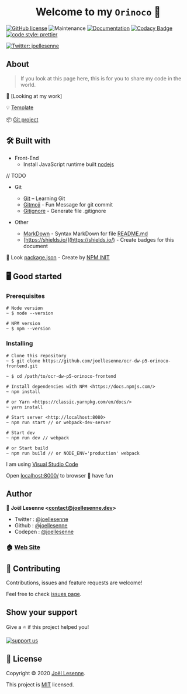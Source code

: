 <h1 align="center">Welcome to my <code>Orinoco</code> 👋</h1>

[![GitHub license](https://img.shields.io/badge/Mit-License-blue.svg?style=flat-square)](LICENSE)  ![Maintenance](https://img.shields.io/maintenance/yes/2020.svg?style=flat-square) [![Documentation](https://img.shields.io/badge/documentation-yes-brightgreen.svg)](https://github.com/joellesenne/ocr-dw-p5-orinoco-frontend) [![Codacy Badge](https://api.codacy.com/project/badge/Grade/554dbae558f245cd882888d0d415a482)](https://app.codacy.com/app/joellesenne/ocr-dw-p5-orinoco_2?utm_source=github.com&utm_medium=referral&utm_content=joellesenne/ocr-dw-p5-orinoco-frontend&utm_campaign=Badge_Grade_Dashboard) [![code style: prettier](https://img.shields.io/badge/code_style-prettier-ff69b4.svg?style=flat-square)](https://github.com/prettier/prettier)

[![Twitter: joellesenne](https://img.shields.io/twitter/follow/joellesenne.svg?style=social)](https://twitter.com/joellesenne)

## About

>If you look at this page here,
this is for you to share my code in the world.

👀 \[Looking at my work]

💡 [Template]

📦 [Git project]

## 🛠 Built with

- Front-End
  - Install JavaScript runtime built [nodejs](https://nodejs.org/en/)

// TODO

- Git
  - [Git](https://git-scm.com/doc) – Learning Git
  - [Gitmoji](https://gitmoji.carloscuesta.me/) - Fun Message for git commit
  - [Gitignore](https://www.gitignore.io/) - Generate file .gitignore

- Other
  - [MarkDown](https://daringfireball.net/projects/markdown/syntax) - Syntax MarkDown for file [README.md](README.md)
  - [https://shields.io/](https://shields.io/) - Create badges for this document

👀 Look [package.json](package.json) - Create by [NPM INIT](https://docs.npmjs.com/creating-a-package-json-file)

## 🖥 Good started

### Prerequisites

```bach
# Node version
~ $ node --version

# NPM version
~ $ npm --version
```

### Installing

```bach
# Clone this repository
~ $ git clone https://github.com/joellesenne/ocr-dw-p5-orinoco-frontend.git

~ $ cd /path/to/ocr-dw-p5-orinoco-frontend

# Install dependencies with NPM <https://docs.npmjs.com/>
~ npm install

# or Yarn <https://classic.yarnpkg.com/en/docs/>
~ yarn install

# Start server <http://localhost:8080>
~ npm run start // or webpack-dev-server

# Start dev
~ npm run dev // webpack

# or Start build
~ npm run build // or NODE_ENV='production' webpack
```

I am using [Visual Studio Code](https://code.visualstudio.com/)

Open [localhost:8000/](http://localhost:8000/) to browser
🎉 have fun

## Author

👤 **Joël Lesenne &lt;contact@joellesenne.dev&gt;**

- Twitter : [@joellesenne](https://twitter.com/joellesenne)
- Github : [@joellesenne](https://github.com/joellesenne)
- Codepen : [@joellesenne](https://codepen.io/joellesenne)

### 🏠 [Web Site](https://joellesenne.dev)

## 🤝 Contributing

Contributions, issues and feature requests are welcome!

Feel free to check [issues page](https://github.com/joellesenne/ocr-dw-p5-orinoco-frontend/issues).

## Show your support

Give a ⭐️ if this project helped you!

[![support us](https://img.shields.io/badge/Patreon-Donate-red?style=flat-square)](https://www.patreon.com/joellesenne)

## 📝 License

Copyright © 2020 [Joël Lesenne](https://github.com/joellesenne).

This project is [MIT](LICENSE) licensed.

[Looking at my work]: https://joellesenne.github.io/ocr-dw-p5-orinoco-frontend

[Template]: https://github.com/joellesenne/starter-kit-development-web

[Git project]: https://github.com/joellesenne/ocr-dw-p5-orinoco-frontend
